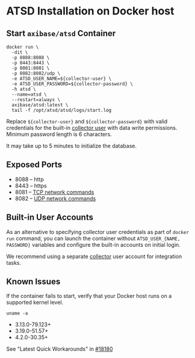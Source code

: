 # ATSD Installation on Docker host

## Start `axibase/atsd` Container

```properties
docker run \
  -dit \
  -p 8088:8088 \
  -p 8443:8443 \
  -p 8081:8081 \
  -p 8082:8082/udp \
  -e ATSD_USER_NAME=${collector-user} \
  -e ATSD_USER_PASSWORD=${collector-password} \
  -h atsd \
  --name=atsd \
  --restart=always \
  axibase/atsd:latest \
  tail -f /opt/atsd/atsd/logs/start.log
```

Replace `${collector-user}` and `${collector-password}` with valid credentials for the built-in [collector user](collector-account.md) with data write permissions. 
Minimum password length is 6 characters.

It may take up to 5 minutes to initialize the database.

## Exposed Ports

* 8088 – http
* 8443 – https
* 8081 – [TCP network commands](https://axibase.com/atsd/api/#network-commands)
* 8082 – [UDP network commands](https://axibase.com/atsd/api/#network-commands)

## Built-in User Accounts

As an alternative to specifying collector user credentials as part of `docker run` command, you can launch the container without `ATSD_USER_{NAME, PASSWORD}` variables and configure the built-in accounts on initial login.

We recommend using a separate [collector](collector-account.md) user account for integration tasks.

## Known Issues

If the container fails to start, verify that your Docker host runs on a supported kernel level.

```
uname -a
```

* 3.13.0-79.123+
* 3.19.0-51.57+
* 4.2.0-30.35+

See "Latest Quick Workarounds" in [#18180](https://github.com/docker/docker/issues/18180)

